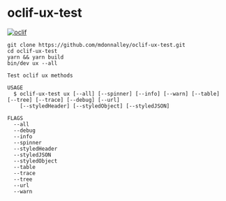 oclif-ux-test
=================

[![oclif](https://img.shields.io/badge/cli-oclif-brightgreen.svg)](https://oclif.io)

```
git clone https://github.com/mdonnalley/oclif-ux-test.git
cd oclif-ux-test
yarn && yarn build
bin/dev ux --all
```

```
Test oclif ux methods

USAGE
  $ oclif-ux-test ux [--all] [--spinner] [--info] [--warn] [--table] [--tree] [--trace] [--debug] [--url]
    [--styledHeader] [--styledObject] [--styledJSON]

FLAGS
  --all
  --debug
  --info
  --spinner
  --styledHeader
  --styledJSON
  --styledObject
  --table
  --trace
  --tree
  --url
  --warn
```
